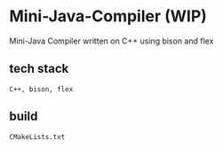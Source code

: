 # Mini-Java-Compiler (WIP)
Mini-Java Compiler written on C++ using bison and flex

## tech stack
    C++, bison, flex

## build
    CMakeLists.txt
